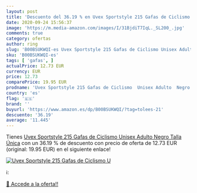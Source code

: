 ```yaml
---
layout: post
title: 'Descuento del 36.19 % en Uvex Sportstyle 215 Gafas de Ciclismo  U'
date: 2020-09-24 15:56:37
image: 'https://m.media-amazon.com/images/I/31BjdiT7IqL._SL200_.jpg'
comments: true
category: ofertas
author: ring
slug: 'B00BSUKWQI-es Uvex Sportstyle 215 Gafas de Ciclismo Unisex Adulto Negro...'
sku: 'B00BSUKWQI-es'
tags: [ 'gafas', ]
actualPrice: 12.73 EUR
currency: EUR
price: 12.73
comparePrice: 19.95 EUR
prodname: 'Uvex Sportstyle 215 Gafas de Ciclismo  Unisex Adulto  Negro  Talla Única'
country: 'es'
flag: '🇪🇸'
brand: ''
buyurl: 'https://www.amazon.es/dp/B00BSUKWQI/?tag=tolees-21'
descuento: '36.19'
average: '11.445'
---
```


Tienes [Uvex Sportstyle 215 Gafas de Ciclismo  Unisex Adulto  Negro  Talla Única](https://www.amazon.es/dp/B00BSUKWQI/?tag=tolees-21) con un 36.19 % de descuento con precio de oferta de 12.73 EUR (original: 19.95 EUR) en el siguiente enlace!

[![Uvex Sportstyle 215 Gafas de Ciclismo  U](https://m.media-amazon.com/images/I/31BjdiT7IqL._SL200_.jpg)](https://www.amazon.es/dp/B00BSUKWQI/?tag=tolees-21)

ℹ️:


[🛒 Accede a la oferta!!](https://www.amazon.es/dp/B00BSUKWQI/?tag=tolees-21)
